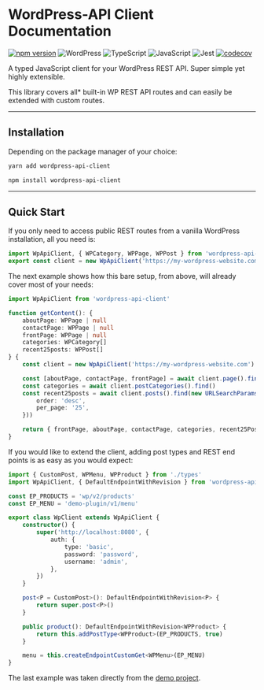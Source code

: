 # WordPress-API Client Documentation

[![npm version](https://badge.fury.io/js/wordpress-api-client.svg)](https://badge.fury.io/js/wordpress-api-client) ![WordPress](https://img.shields.io/badge/WordPress-%23117AC9.svg?style=flat&logo=WordPress&logoColor=white) ![TypeScript](https://img.shields.io/badge/typescript-%23007ACC.svg?style=flat&logo=typescript&logoColor=white) ![JavaScript](https://img.shields.io/badge/javascript-%23323330.svg?style=flat&logo=javascript&logoColor=%23F7DF1E) ![Jest](https://img.shields.io/badge/-jest-%23C21325?style=flat&logo=jest&color=f07) [![codecov](https://codecov.io/gh/dkress59/wordpress-api-client/branch/main/graph/badge.svg?token=1Z3R5J16FK)](https://codecov.io/gh/dkress59/wordpress-api-client)

A typed JavaScript client for your WordPress REST API. Super simple yet highly extensible.

This library covers all* built-in WP REST API routes and can easily be extended
with custom routes.

---

## Installation

Depending on the package manager of your choice:

```bash
yarn add wordpress-api-client
```

```bash
npm install wordpress-api-client
```

---

## Quick Start

If you only need to access public REST routes from a vanilla WordPress installation,
all you need is:

```typescript
import WpApiClient, { WPCategory, WPPage, WPPost } from 'wordpress-api-client'
export const client = new WpApiClient('https://my-wordpress-website.com')
```

The next example shows how this bare setup, from above, will already cover most
of your needs:

```typescript
import WpApiClient from 'wordpress-api-client'

function getContent(): {
	aboutPage: WPPage | null
	contactPage: WPPage | null
	frontPage: WPPage | null
	categories: WPCategory[]
	recent25posts: WPPost[]
} {
	const client = new WpApiClient('https://my-wordpress-website.com')

	const [aboutPage, contactPage, frontPage] = await client.page().find(12, 23, 34)
	const categories = await client.postCategories().find()
	const recent25posts = await client.posts().find(new URLSearchParams({
		order: 'desc',
		per_page: '25',
	}))

	return { frontPage, aboutPage, contactPage, categories, recent25Posts }
}
```

If you would like to extend the client, adding post types and REST end points is
as easy as you would expect:

```typescript
import { CustomPost, WPMenu, WPProduct } from './types'
import WpApiClient, { DefaultEndpointWithRevision } from 'wordpress-api-client'

const EP_PRODUCTS = 'wp/v2/products'
const EP_MENU = 'demo-plugin/v1/menu'

export class WpClient extends WpApiClient {
	constructor() {
		super('http://localhost:8080', {
			auth: {
				type: 'basic',
				password: 'password',
				username: 'admin',
			},
		})
	}

	post<P = CustomPost>(): DefaultEndpointWithRevision<P> {
		return super.post<P>()
	}

	public product(): DefaultEndpointWithRevision<WPProduct> {
		return this.addPostType<WPProduct>(EP_PRODUCTS, true)
	}

	menu = this.createEndpointCustomGet<WPMenu>(EP_MENU)
}
```

The last example was taken directly from the [demo project](https://github.com/dkress59/wordpress-api-client/tree/demo).
